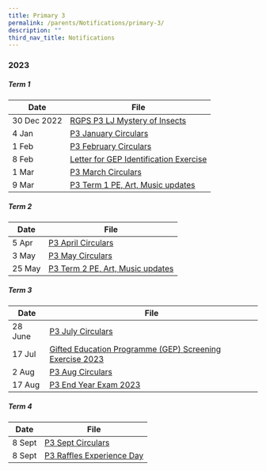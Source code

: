 ```yaml
---
title: Primary 3
permalink: /parents/Notifications/primary-3/
description: ""
third_nav_title: Notifications
---
```

### **2023**

##### Term 1

| Date| File | 
| -------- | -------- | 
|30 Dec 2022|[RGPS P3 LJ Mystery of Insects](/files/Notification%202023/P3/2023%20PG%20to%20parents%20RGPS%20P3%20LJ%20Mystery%20of%20Insects.pdf)|
|4 Jan|[P3 January Circulars](/files/Notification%202023/P3/rgps_n23_p3_005_p3%20january%20circulars.pdf)|
|1 Feb|[P3 February Circulars](/files/Notification%202023/P3/RGPS_N23_P3_006_P3%20February%20Circulars.pdf)|
|8 Feb|[Letter for GEP Identification Exercise](/files/Notification%202023/P3/2023_Letter%20for%20GEP%20Identification%20Exercise.pdf)|
|1 Mar|[P3 March Circulars](/files/Notification%202023/P3/RGPS_N23_P3_010_P3%20March%20Circulars.pdf)|
|9 Mar|[P3 Term 1 PE, Art, Music updates](/files/Notification%202023/P3/Term%201%20P3%20Update.pdf)|

##### Term 2

| Date| File | 
| -------- | -------- | 
|5 Apr|[P3 April Circulars](/files/Notification%202023/P3/rgps_n23_p3_014_p3%20april%20circulars.pdf)|
|3 May|[P3 May Circulars](/files/Notification%202023/P3/rgps_n23_p3_015_p3%20may%20circulars.pdf)|
|25 May|[P3 Term 2 PE, Art, Music updates](/files/Notification%202023/P3/p3%20pam%20updates%20term%202.pdf)|

##### Term 3

| Date| File | 
| -------- | -------- | 
|28 June|[P3 July Circulars](/files/Notification%202023/P3/rgps_n23_p3_019.pdf)|
|17 Jul|[Gifted Education Programme (GEP) Screening Exercise 2023](/files/Notification%202023/P3/2023_Letter%20for%20GEP%20Identification%20Exercise.pdf)|
|2 Aug|[P3 Aug Circulars](/files/Notification%202023/P3/rgps_n23_p3_022.pdf)|
|17 Aug|[P3 End Year Exam 2023](/files/Notification%202023/P3/rgps_eye_p3_17%20aug%202023.pdf)|

##### Term 4

| Date| File | 
| -------- | -------- |
|8 Sept|[P3 Sept Circulars](/files/Notification%202023/P3/rgps_n23_p3_026.pdf)|
|8 Sept|[P3 Raffles Experience Day](/files/Notification%202023/P3/rgps_n23_p3_024%20primary%203%20raffles%20experience%20day%2014%20november%202023.pdf)|